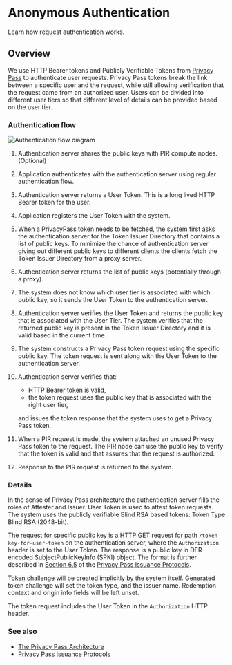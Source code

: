 # Anonymous Authentication

Learn how request authentication works.

## Overview

We use HTTP Bearer tokens and Publicly Verifiable Tokens from [Privacy Pass](https://www.rfc-editor.org/rfc/rfc9578) to
authenticate user requests. Privacy Pass tokens break the link between a specific user and the request, while still
allowing verification that the request came from an authorized user. Users can be divided into different user tiers so
that different level of details can be provided based on the user tier.

### Authentication flow

![Authentication flow diagram](authentication.png)

1. Authentication server shares the public keys with PIR compute nodes. (Optional)
2. Application authenticates with the authentication server using regular authentication flow.
3. Authentication server returns a User Token. This is a long lived HTTP Bearer token for the user.
4. Application registers the User Token with the system.
5. When a PrivacyPass token needs to be fetched, the system first asks the authentication server for the Token Issuer
   Directory that contains a list of public keys. To minimize the chance of authentication server giving out different
   public keys to different clients the clients fetch the Token Issuer Directory from a proxy server.
6. Authentication server returns the list of public keys (potentially through a proxy).
7. The system does not know which user tier is associated with which public key, so it sends the User Token to the
   authentication server.
8. Authentication server verifies the User Token and returns the public key that is associated with the User Tier. The
   system verifies that the returned public key is present in the Token Issuer Directory and it is valid based in the
   current time.
9. The system constructs a Privacy Pass token request using the specific public key. The token request is sent along
   with the User Token to the authentication server.
10. Authentication server verifies that:
    * HTTP Bearer token is valid,
    * the token request uses the public key that is associated with the right user tier,

    and issues the token response that the system uses to get a Privacy Pass token.
11. When a PIR request is made, the system attached an unused Privacy Pass token to the request. The PIR node can use
    the public key to verify that the token is valid and that assures that the request is authorized.
12. Response to the PIR request is returned to the system.

### Details

In the sense of Privacy Pass architecture the authentication server fills the roles of Attester and Issuer. User Token
is used to attest token requests. The system uses the publicly verifiable Blind RSA based tokens: Token Type Blind RSA
(2048-bit).

The request for specific public key is a HTTP GET request for path `/token-key-for-user-token` on the authentication
server, where the `Authorization` header is set to the User Token. The response is a public key in DER-encoded
SubjectPublicKeyInfo (SPKI) object. The format is further described in [Section
6.5](https://www.rfc-editor.org/rfc/rfc9578#name-issuer-configuration-2) of the [Privacy Pass Issuance
Protocols](https://www.rfc-editor.org/rfc/rfc9578).

Token challenge will be created implicitly by the system itself. Generated token challenge will set the token type, and
the issuer name. Redemption context and origin info fields will be left unset.

The token request includes the User Token in the `Authorization` HTTP header.

### See also

- [The Privacy Pass Architecture](https://www.rfc-editor.org/rfc/rfc9576)
- [Privacy Pass Issuance Protocols](https://www.rfc-editor.org/rfc/rfc9578)
